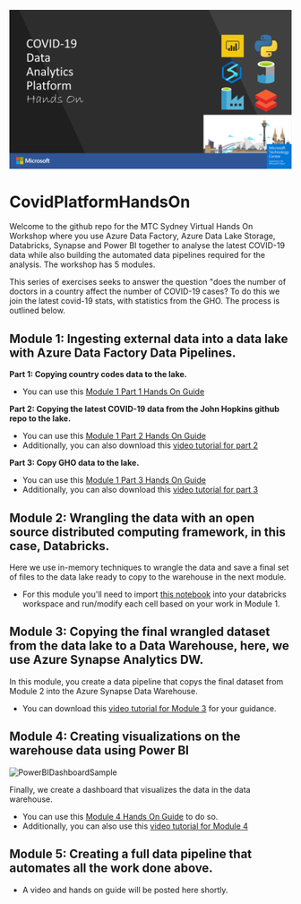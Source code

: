 ![DataPlatformHandsOn](/media/2020-04-14%2017_18_05-MTC%20Sydney%20Data%20and%20AI%20Virtual%20Offerings%20Header.pptx%20-%20PowerPoint.png)
# CovidPlatformHandsOn
Welcome to the github repo for the MTC Sydney Virtual Hands On Workshop where you use Azure Data Factory, Azure Data Lake Storage, Databricks, Synapse and Power BI together to analyse the latest COVID-19 data while also building the automated data pipelines required for the analysis. The workshop has 5 modules. 

This series of exercises seeks to answer the question "does the number of doctors in a country affect the number of COVID-19 cases? To do this we join the latest covid-19 stats, with statistics from the GHO. The process is outlined below. 


## Module 1: Ingesting external data into a data lake with Azure Data Factory Data Pipelines.

**Part 1: Copying country codes data to the lake.**

* You can use this [Module 1 Part 1 Hands On Guide](https://github.com/aslibass/CovidPlatformHandsOn/blob/master/DataPlatformModulePart1.md)

**Part 2: Copying the latest COVID-19 data from the John Hopkins github repo to the lake.**

* You can use this [Module 1 Part 2 Hands On Guide](https://github.com/aslibass/CovidPlatformHandsOn/blob/master/DataPlatformModulePart2.md)
* Additionally, you can also download this [video tutorial for part 2](https://1drv.ms/v/s!AvknNlaPoEMyj1E_bDj7oXuHWNGP?e=EaIMP9)

**Part 3: Copy GHO data to the lake.**

* You can use this [Module 1 Part 3 Hands On Guide](https://github.com/aslibass/CovidPlatformHandsOn/blob/master/DataPlatformModulePart3.md)
* Additionally, you can also download this [video tutorial for part 3](https://1drv.ms/v/s!AvknNlaPoEMyj1BmBjpfFvCnFME_?e=F1ap7a)


## Module 2: Wrangling the data with an open source distributed computing framework, in this case, Databricks.

Here we use in-memory techniques to wrangle the data and save a final set of files to the data lake ready to copy to the warehouse in the next module. 

* For this module you'll need to import [this notebook](https://github.com/aslibass/CovidPlatformHandsOn/blob/master/notebooks/Covid19HackPipeDbNbMain.ipynb) into your databricks workspace and run/modify each cell based on your work in Module 1. 

## Module 3: Copying the final wrangled dataset from the data lake to a Data Warehouse, here, we use Azure Synapse Analytics DW. 

In this module, you create a data pipeline that copys the final dataset from Module 2 into the Azure Synapse Data Warehouse.

* You can download this [video tutorial for Module 3](https://1drv.ms/v/s!AvknNlaPoEMyj1L8nyzEdag_ggu_?e=mfZDfh) for your guidance.

## Module 4: Creating visualizations on the warehouse data using Power BI

![PowerBIDashboardSample](/media/2020-04-23%2013_55_15-CovidHandsOnWorkshop%20-%20Power%20BI%20and%204%20more%20pages%20-%20Work%20-%20Microsoft%E2%80%8B%20Edge.png)

Finally, we create a dashboard that visualizes the data in the data warehouse.

* You can use this [Module 4 Hands On Guide](https://github.com/aslibass/CovidPlatformHandsOn/blob/master/DataPlatformModule4.md) to do so.
* Additionally, you can also use this [video tutorial for Module 4](https://1drv.ms/v/s!AvknNlaPoEMyj1M_WQP8HMGGHq-M?e=hph3cH)

## Module 5: Creating a full data pipeline that automates all the work done above.

* A video and hands on guide will be posted here shortly. 

